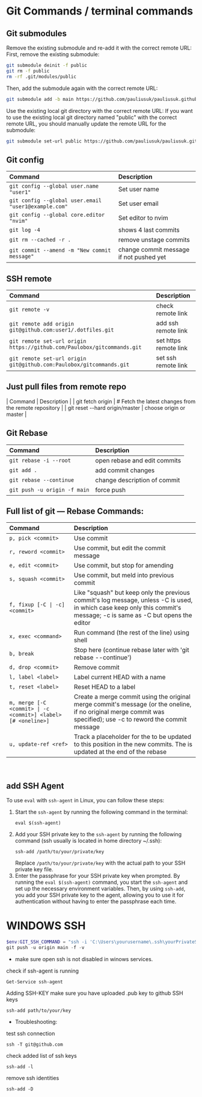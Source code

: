 # Git Commands / terminal commands <br>

## Git submodules
Remove the existing submodule and re-add it with the correct remote URL:
First, remove the existing submodule:
```bash
git submodule deinit -f public
git rm -f public
rm -rf .git/modules/public
```
Then, add the submodule again with the correct remote URL:
```bash
git submodule add -b main https://github.com/pauliusuk/pauliusuk.github.io.git public
```
Use the existing local git directory with the correct remote URL:
If you want to use the existing local git directory named "public" with the correct remote URL, you should manually update the remote URL for the submodule:
```bash
git submodule set-url public https://github.com/pauliusuk/pauliusuk.github.io.git
```

## Git config
| Command | Description |
| :--  | :-- |
| `git config --global user.name "user1"`              | Set user name |
| `git config --global user.email "user1@example.com"` | Set user email |
| `git config --global core.editor "nvim"`             | Set editor to nvim |
| `git log -4`                                         | shows 4 last commits |
| `git rm --cached -r .`                               | remove unstage commits |
|`git commit --amend -m "New commit message"`          | change commit message if not pushed yet |

## SSH remote
| Command | Description |
| :--  | :-- |
|  `git remote -v`                                            | check remote link |
|  `git remote add origin git@github.com:user1/.dotfiles.git` | add ssh remote link |
| `git remote set-url origin https://github.com/Paulobox/gitcommands.git`| set https remote link |
|  `git remote set-url origin git@github.com:Paulobox/gitcommands.git` | set ssh remote link |

## Just pull files from remote repo
| Command | Description |
| git fetch origin  | # Fetch the latest changes from the remote repository |
| git reset --hard origin/master  | choose origin or master |

## Git Rebase
| Command | Description |
| :--  | :-- |
|  `git rebase -i --root`                             | open rebase and edit commits |
|  `git add .`                                        | add commit changes |
|  `git rebase --continue`                            | change description of commit |
|  `git push -u origin -f main`                       | force push |

## Full list of git — Rebase Commands:
| Command | Description |
| :-- | :-- |
| `p, pick <commit>` | Use commit |
| `r, reword <commit>` | Use commit, but edit the commit message |
| `e, edit <commit>` | Use commit, but stop for amending |
| `s, squash <commit>` | Use commit, but meld into previous commit |
| `f, fixup [-C \| -c] <commit>` | Like "squash" but keep only the previous commit's log message, unless -C is used, in which case keep only this commit's message; -c is same as -C but opens the editor |
| `x, exec <command>` | Run command (the rest of the line) using shell |
| `b, break` | Stop here (continue rebase later with 'git rebase --continue') |
| `d, drop <commit>` | Remove commit |
| `l, label <label>` | Label current HEAD with a name |
| `t, reset <label>` | Reset HEAD to a label |
| `m, merge [-C <commit> \| -c <commit>] <label> [# <oneline>]` | Create a merge commit using the original merge commit's message (or the oneline, if no original merge commit was specified); use -c <commit> to reword the commit message |
| `u, update-ref <ref>` | Track a placeholder for the <ref> to be updated to this position in the new commits. The <ref> is updated at the end of the rebase |



<br>

## add SSH Agent
To use `eval` with `ssh-agent` in Linux, you can follow these steps:
1. Start the `ssh-agent` by running the following command in the terminal:
   ```
   eval $(ssh-agent)
   ```
2. Add your SSH private key to the `ssh-agent` by running the following command (ssh usually is located in home directory ~/.ssh):
   ```
   ssh-add /path/to/your/private/key
   ```
   Replace `/path/to/your/private/key` with the actual path to your SSH private key file.
3. Enter the passphrase for your SSH private key when prompted.
By running the `eval $(ssh-agent)` command, you start the `ssh-agent` and set up the necessary environment variables. Then, by using `ssh-add`, you add your SSH private key to the agent, allowing you to use it for authentication without having to enter the passphrase each time.

# WINDOWS SSH
```ps1
$env:GIT_SSH_COMMAND = "ssh -i 'C:\Users\yourusername\.ssh\yourPrivateSSH_KEY'"
git push -u origin main -f -v
```

- make sure open ssh is not disabled in winows services.<br>

check if ssh-agent is running
```
Get-Service ssh-agent
```

Adding SSH-KEY make sure you have uploaded .pub key to github SSH keys
```
ssh-add path/to/your/key
```

- Troubleshooting:

test ssh connection
```
ssh -T git@github.com
```

check added list of ssh keys
```
ssh-add -l
```

remove ssh identities
```
ssh-add -D
```
